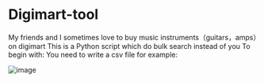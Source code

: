# Digimart-tool

My friends and I sometimes love to buy music instruments（guitars，amps）on digimart
This is a Python script which do bulk search instead of you
To begin with:
You need to write a csv file
for example:

![image](https://user-images.githubusercontent.com/95023302/221555866-f5904107-1a3d-4b1e-975f-390be7c5cc06.png)
